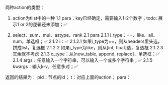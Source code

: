两种action的类型：

1. action为tlist中的一种
  1.1 para：key已经确定，需要输入1-2个数字；todo: 展示1 or 2的逻辑还未添加；✅

2. select、sum、mul、astype、rank
  2.1 para
    2.1.1 i_type：==、like、all、num，单选框；✅
    2.1.2 i：✅
      2.1.2.1 如果i_type为==，则从headers里头选，拼成list，复选框
      2.1.2.2 如果i_type为like，则从[int, float]选，复选框
      2.1.2.3 其余就不考虑
    2.1.3 o_type：从[new_table, append, replace]，单选框；✅
    2.1.4 args：任意输入一个字符串，可以输入一个或多个字符串；✅
    2.1.5 kwargs：输入k-v，任意多对；✅

返回的结果为：
pid：节点的id；
t：对应上面的action；
para：